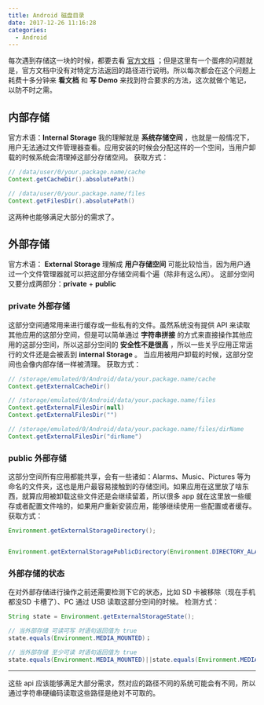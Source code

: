 ```yaml
---
title: Android 磁盘目录
date: 2017-12-26 11:16:28
categories:
  - Android
---
```


每次遇到存储这一块的时候，都要去看 [官方文档](https://developer.android.com/training/basics/data-storage/files.html) ；但是这里有一个蛋疼的问题就是，官方文档中没有对特定方法返回的路径进行说明。所以每次都会在这个问题上耗费十多分钟来 **看文档** 和 **写 Demo** 来找到符合要求的方法，这次就做个笔记，以防不时之需。

<!--more-->

## 内部存储
官方术语：**Internal Storage**
我的理解就是 **系统存储空间** ，也就是一般情况下，用户无法通过文件管理器查看。应用安装的时候会分配这样的一个空间，当用户卸载的时候系统会清理掉这部分存储空间。
获取方式：
```java
// /data/user/0/your.package.name/cache
Context.getCacheDir().absolutePath()

// /data/user/0/your.package.name/files
Context.getFilesDir().absolutePath()
```

这两种也能够满足大部分的需求了。


## 外部存储
官方术语： **External Storage**
理解成 **用户存储空间** 可能比较恰当，因为用户通过一个文件管理器就可以把这部分存储空间看个遍（除非有这么闲）。
这部分空间又要分成两部分：**private** + **public**
### private 外部存储
这部分空间通常用来进行缓存或一些私有的文件。虽然系统没有提供 API 来读取其他应用的这部分空间，但是可以简单通过 **字符串拼接** 的方式来直接操作其他应用的这部分空间，所以这部分空间的 **安全性不是很高** ，所以一些关乎应用正常运行的文件还是会被丢到 **internal Storage** 。
当应用被用户卸载的时候，这部分空间也会像内部存储一样被清理。
获取方式：
```java
// /storage/emulated/0/Android/data/your.package.name/cache
Context.getExternalCacheDir()

// /storage/emulated/0/Android/data/your.package.name/files
Context.getExternalFilesDir(null)
Context.getExternalFilesDir("")

// /storage/emulated/0/Android/data/your.package.name/files/dirName
Context.getExternalFilesDir("dirName")
```


### public 外部存储
这部分空间所有应用都能共享，会有一些诸如：Alarms、Music、Pictures 等为命名的文件夹，这也是用户最容易接触到的存储空间。如果应用在这里放了啥东西，就算应用被卸载这些文件还是会继续留着，所以很多 app 就在这里放一些缓存或者配置文件啥的，如果用户重新安装应用，能够继续使用一些配置或者缓存。
获取方式：
```java
Environment.getExternalStorageDirectory();


Environment.getExternalStoragePublicDirectory(Environment.DIRECTORY_ALARMS);
```

### 外部存储的状态
在对外部存储进行操作之前还需要检测下它的状态，比如 SD 卡被移除（现在手机都没SD 卡槽了）、PC 通过 USB 读取这部分空间的时候。
检测方式：
```java
String state = Environment.getExternalStorageState();

// 当外部存储 可读可写 时语句返回值为 true
state.equals(Environment.MEDIA_MOUNTED)；

// 当外部存储 至少可读 时语句返回值为 true
state.equals(Environment.MEDIA_MOUNTED)||state.equals(Environment.MEDIA_MOUNTED_READ_ONLY);
```

---
这些 api 应该能够满足大部分需求，然对应的路径不同的系统可能会有不同，所以通过字符串硬编码读取这些路径是绝对不可取的。